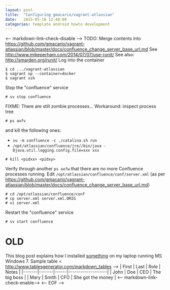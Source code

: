 ```yaml
---
layout: post
title:  "Configuring gmacario/vagrant-atlassian"
date:   2015-05-18 12:40:00
categories: template android howto development
---
```

<-- markdown-link-check-disable -->
TODO: Merge contents into <https://github.com/gmacario/vagrant-atlassian/blob/master/docs/confluence_change_server_base_url.md>
See <http://www.mikeperham.com/2014/07/07/use-runit/>
See also: <http://smarden.org/runit/>
Log into the container
```
$ cd .../vagrant-atlassian
$ vagrant up --container=docker
$ vagrant ssh
```
Stop the "confluence" service
```
# sv stop confluence
```
FIXME: There are still zombie processes...
Workaround: inspect process tree
```
# ps axfv
```
and kill the following ones:
* `su -m confluence -c ./catalina.sh run`
* `/opt/atlassian/confluence/jre//bin/java -Djava.util.logging.config.file=xxx xxx`
```
# kill <pidxx> <pidxy>
```
Verify through another `ps axfw` that there are no more Confluence processes running.
Edit `/opt/atlassian/confluence/conf/server.xml` (as per <https://github.com/gmacario/vagrant-atlassian/blob/master/docs/confluence_change_server_base_url.md>)
```
# cd /opt/atlassian/confluence/conf
# cp server.xml server.xml.ORIG
# vi server.xml
```
Restart the "confluence" service
```
# sv start confluence
```
# OLD
This blog post explains how I installed [something](http://www.something.com/) on my laptop running MS Windows 7.
Sample table
< <http://www.tablesgenerator.com/markdown_tables> -->
| First | Last  | Role | Notes             |
|-------|-------|------|-------------------|
| John  | Doe   | CEO  | The big boss      |
| Mary  | Smith | CFO  | She got the money |
<-- markdown-link-check-enable-->
<-- EOF -->
